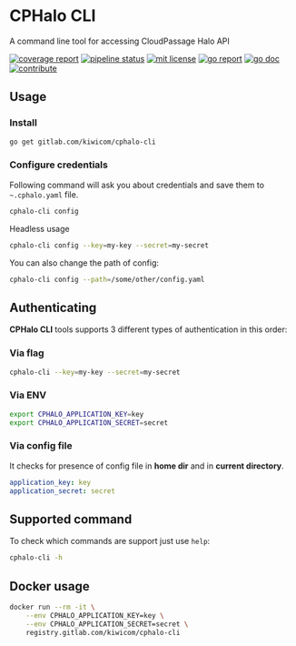 # CPHalo CLI

A command line tool for accessing CloudPassage Halo API

[![coverage report](https://gitlab.com/kiwicom/cphalo-cli/badges/master/pipeline.svg)](https://gitlab.com/kiwicom/cphalo-cli/pipelines)
[![pipeline status](https://gitlab.com/kiwicom/cphalo-cli/badges/master/coverage.svg)](https://gitlab.com/kiwicom/cphalo-cli/commits/master)
[![mit license](https://img.shields.io/badge/license-MIT-green.svg)](https://gitlab.com/kiwicom/cphalo-cli/blob/master/LICENSE)
[![go report](https://goreportcard.com/badge/gitlab.com/kiwicom/cphalo-cli)](https://goreportcard.com/report/gitlab.com/kiwicom/cphalo-cli)
[![go doc](https://godoc.org/gitlab.com/kiwicom/cphalo-cli?status.svg)](https://godoc.org/gitlab.com/kiwicom/cphalo-cli)
[![contribute](https://img.shields.io/badge/contributions-welcome-brightgreen.svg)](https://gitlab.com/kiwicom/cphalo-cli/forks/new)


## Usage

### Install

```bash
go get gitlab.com/kiwicom/cphalo-cli
```

### Configure credentials

Following command will ask you about credentials and save them to `~.cphalo.yaml` file.

```bash
cphalo-cli config
```

Headless usage

```bash
cphalo-cli config --key=my-key --secret=my-secret
```

You can also change the path of config:

```bash
cphalo-cli config --path=/some/other/config.yaml
```

## Authenticating

**CPHalo CLI** tools supports 3 different types of authentication in this order:

### Via flag

```bash
cphalo-cli --key=my-key --secret=my-secret
```

### Via ENV

```bash
export CPHALO_APPLICATION_KEY=key
export CPHALO_APPLICATION_SECRET=secret
```

### Via config file

It checks for presence of config file in **home dir** and in **current directory**.

```yaml
application_key: key
application_secret: secret
```

## Supported command

To check which commands are support just use `help`:

```bash
cphalo-cli -h
``` 

## Docker usage

```bash
docker run --rm -it \
    --env CPHALO_APPLICATION_KEY=key \
    --env CPHALO_APPLICATION_SECRET=secret \
    registry.gitlab.com/kiwicom/cphalo-cli
```
